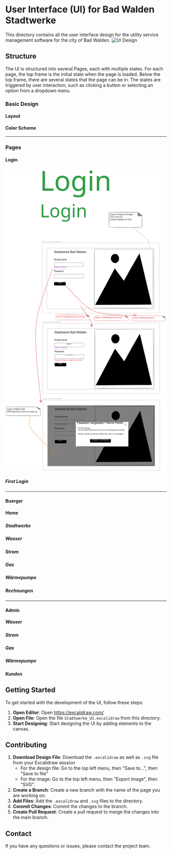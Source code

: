 # User Interface (UI) for Bad Walden Stadtwerke

This directory contains all the user interface design for the utility service management software for the city of Bad Walden.
![UI Design](Stadtwerke_UI.svg)

## Structure

The UI is structured into several Pages, each with multiple states.
For each page, the top frame is the initial state when the page is loaded. Below the top frame, there are several states that the page can be in. The states are triggered by user interaction, such as clicking a button or selecting an option from a dropdown menu.

### Basic Design

#### Layout

#### Color Scheme

---

### Pages

#### Login

![Login Page](Login/Exports/Login.svg)

##### First Login

---

#### Buerger

##### Home

##### Stadtwerke

##### Wasser

##### Strom

##### Gas

##### Wärmepumpe

##### Rechnungen

---

#### Admin

##### Wasser

##### Strom

##### Gas

##### Wärmepumpe

##### Kunden

## Getting Started

To get started with the development of the UI, follow these steps:

1. **Open Editor**: Open https://excalidraw.com/
2. **Open File**: Open the file `Stadtwerke_UI.excalidraw` from this directory.
3. **Start Designing**: Start designing the UI by adding elements to the canvas.

## Contributing

1. **Download Design File**: Download the `.excalidraw` as well as `.svg` file from your Excalidraw session
   -  For the design file: Go to the lop left menu, then "Save to...", then "Save to file"
   -  For the image: Go to the top left menu, then "Export image", then "SVG".
2. **Create a Branch**: Create a new branch with the name of the page you are working on.
3. **Add Files**: Add the `.excalidraw` and `.svg` files to the directory.
4. **Commit Changes**: Commit the changes to the branch.
5. **Create Pull Request**: Create a pull request to merge the changes into the main branch.

## Contact

If you have any questions or issues, please contact the project team.
